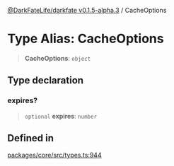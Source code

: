 [@DarkFateLife/darkfate v0.1.5-alpha.3](../index.md) / CacheOptions

# Type Alias: CacheOptions

> **CacheOptions**: `object`

## Type declaration

### expires?

> `optional` **expires**: `number`

## Defined in

[packages/core/src/types.ts:944](https://github.com/monilpat/darkfate/blob/main/packages/core/src/types.ts#L944)

